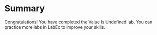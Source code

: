 # Summary

Congratulations! You have completed the Value Is Undefined lab. You can practice more labs in LabEx to improve your skills.
